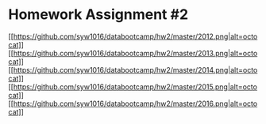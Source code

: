 # Homework Assignment #2

[[https://github.com/syw1016/databootcamp/hw2/master/2012.png|alt=octocat]]
[[https://github.com/syw1016/databootcamp/hw2/master/2013.png|alt=octocat]]
[[https://github.com/syw1016/databootcamp/hw2/master/2014.png|alt=octocat]]
[[https://github.com/syw1016/databootcamp/hw2/master/2015.png|alt=octocat]]
[[https://github.com/syw1016/databootcamp/hw2/master/2016.png|alt=octocat]]


